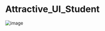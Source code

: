 # Attractive_UI_Student




![image](https://user-images.githubusercontent.com/114800813/222510488-3e01f954-2ff0-49c7-a5f7-cd1984992439.png)






